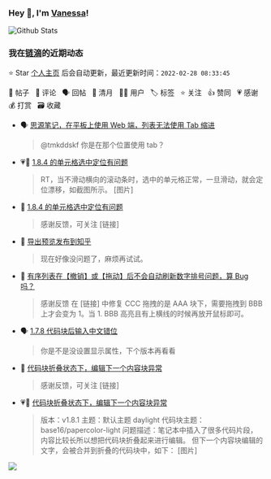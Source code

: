 ### Hey 👋, I'm [Vanessa](http://vanessa.b3log.org/)!

![Github Stats](https://github-readme-stats.vercel.app/api?username=Vanessa219&show_icons=true)

<!--events start -->

### 我在[链滴](https://ld246.com)的近期动态

⭐️ Star [个人主页](https://github.com/Vanessa219/Vanessa219) 后会自动更新，最近更新时间：`2022-02-28 08:33:45`

📝 帖子 &nbsp; 💬 评论 &nbsp; 🗣 回帖 &nbsp; 🌙 清月 &nbsp; 👨‍💻 用户 &nbsp; 🏷️ 标签 &nbsp; ⭐️ 关注 &nbsp; 👍 赞同 &nbsp; 💗 感谢 &nbsp; 💰 打赏 &nbsp; 🗃 收藏

* 🗣 [思源笔记，在平板上使用 Web 端，列表无法使用 Tab 缩进](https://ld246.com/article/1644543072905/comment/1644588998884#comments)

  > @tmkddskf 你是在那个位置使用 tab？
* 💗📝 [1.8.4 的单元格选中定位有问题](https://ld246.com/article/1645799728741)

  > RT，当不滑动横向的滚动条时，选中的单元格正常，一旦滑动，就会定位漂移，如截图所示。 [图片]
* 💬 [1.8.4 的单元格选中定位有问题](https://ld246.com/article/1645799728741/comment/1645801593739#comments)

  > 感谢反馈，可关注 [链接]
* 💬 [导出预览发布到知乎](https://ld246.com/article/1628833668431/comment/1645718218365#comments)

  > 现在好像没问题了，麻烦再试试。
* 💬 [有序列表在【撤销】或【拖动】后不会自动刷新数字排号问题，算 Bug 吗？](https://ld246.com/article/1645625755875/comment/1645630478010#comments)

  > 感谢反馈 在 [链接] 中修复 CCC 拖拽的是 AAA 块下，需要拖拽到 BBB 上才会变为 1。当 1. BBB 高亮且有上横线的时候再放开鼠标即可。
* 🗣 [1.7.8 代码块后输入中文错位](https://ld246.com/article/1643209564517/comment/1645539080085#comments)

  > 你是不是没设置显示属性，下个版本再看看
* 💬 [代码块折叠状态下，编辑下一个内容块异常](https://ld246.com/article/1645596573356/comment/1645611294026#comments)

  > 感谢反馈，可关注 [链接]
* 💗📝 [代码块折叠状态下，编辑下一个内容块异常](https://ld246.com/article/1645596573356)

  > 版本：v1.8.1 主题：默认主题 daylight 代码块主题：base16/papercolor-light 问题描述：笔记本中插入了很多代码片段，内容比较长所以想把代码块折叠起来进行编辑。 但下一个内容块编辑的文字，会被合并到折叠的代码块中，如下： [图片]


<!--events end -->

<a title="Hits" target="_blank" href="https://github.com/Vanessa219/Vanessa219"><img src="https://hits.b3log.org/Vanessa219/Vanessa219.svg"></a>
